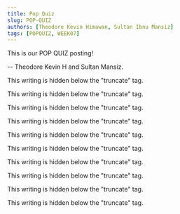 ```yaml
---
title: Pop Quiz
slug: POP-QUIZ
authors: [Theodore Kevin Himawan, Sultan Ibnu Mansiz]
tags: [POPQUIZ, WEEK07]
---
```


This is our POP QUIZ posting!

-- Theodore Kevin H and Sultan Mansiz.

<!-- truncate -->

This writing is hidden below the "truncate" tag.

This writing is hidden below the "truncate" tag.

This writing is hidden below the "truncate" tag.

This writing is hidden below the "truncate" tag.

This writing is hidden below the "truncate" tag.

This writing is hidden below the "truncate" tag.

This writing is hidden below the "truncate" tag.

This writing is hidden below the "truncate" tag.

This writing is hidden below the "truncate" tag.

This writing is hidden below the "truncate" tag.
